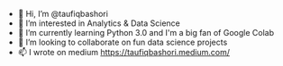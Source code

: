 - 👋 Hi, I’m @taufiqbashori
- 👀 I’m interested in Analytics & Data Science 
- 🌱 I’m currently learning Python 3.0 and I'm a big fan of Google Colab
- 💞️ I’m looking to collaborate on fun data science projects
- 📫 I wrote on medium https://taufiqbashori.medium.com/

<!---
taufiqbashori/taufiqbashori is a ✨ special ✨ repository because its `README.md` (this file) appears on your GitHub profile.
You can click the Preview link to take a look at your changes.
--->
